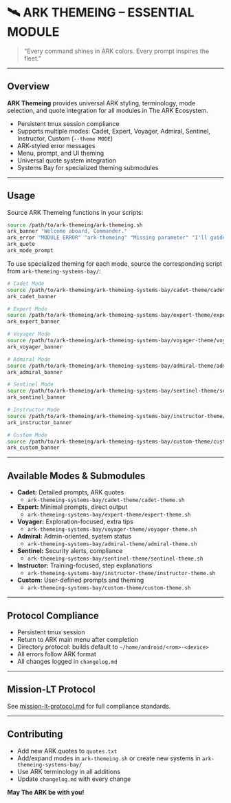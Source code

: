 # 🛰️ ARK THEMEING – ESSENTIAL MODULE

> “Every command shines in ARK colors. Every prompt inspires the fleet.”

---

## Overview

**ARK Themeing** provides universal ARK styling, terminology, mode selection, and quote integration for all modules in The ARK Ecosystem.

- Persistent tmux session compliance
- Supports multiple modes: Cadet, Expert, Voyager, Admiral, Sentinel, Instructor, Custom (`--theme MODE`)
- ARK-styled error messages
- Menu, prompt, and UI theming
- Universal quote system integration
- Systems Bay for specialized theming submodules

---

## Usage

Source ARK Themeing functions in your scripts:

```bash
source /path/to/ark-themeing/ark-themeing.sh
ark_banner "Welcome aboard, Commander."
ark_error "MODULE ERROR" "ark-themeing" "Missing parameter" "I'll guide you, Commander."
ark_quote
ark_mode_prompt
```

To use specialized theming for each mode, source the corresponding script from `ark-themeing-systems-bay/`:

```bash
# Cadet Mode
source /path/to/ark-themeing/ark-themeing-systems-bay/cadet-theme/cadet-theme.sh
ark_cadet_banner

# Expert Mode
source /path/to/ark-themeing/ark-themeing-systems-bay/expert-theme/expert-theme.sh
ark_expert_banner

# Voyager Mode
source /path/to/ark-themeing/ark-themeing-systems-bay/voyager-theme/voyager-theme.sh
ark_voyager_banner

# Admiral Mode
source /path/to/ark-themeing/ark-themeing-systems-bay/admiral-theme/admiral-theme.sh
ark_admiral_banner

# Sentinel Mode
source /path/to/ark-themeing/ark-themeing-systems-bay/sentinel-theme/sentinel-theme.sh
ark_sentinel_banner

# Instructor Mode
source /path/to/ark-themeing/ark-themeing-systems-bay/instructor-theme/instructor-theme.sh
ark_instructor_banner

# Custom Mode
source /path/to/ark-themeing/ark-themeing-systems-bay/custom-theme/custom-theme.sh
ark_custom_banner
```

---

## Available Modes & Submodules

- **Cadet:** Detailed prompts, ARK quotes  
  - `ark-themeing-systems-bay/cadet-theme/cadet-theme.sh`
- **Expert:** Minimal prompts, direct output  
  - `ark-themeing-systems-bay/expert-theme/expert-theme.sh`
- **Voyager:** Exploration-focused, extra tips  
  - `ark-themeing-systems-bay/voyager-theme/voyager-theme.sh`
- **Admiral:** Admin-oriented, system status  
  - `ark-themeing-systems-bay/admiral-theme/admiral-theme.sh`
- **Sentinel:** Security alerts, compliance  
  - `ark-themeing-systems-bay/sentinel-theme/sentinel-theme.sh`
- **Instructor:** Training-focused, step explanations  
  - `ark-themeing-systems-bay/instructor-theme/instructor-theme.sh`
- **Custom:** User-defined prompts and theming  
  - `ark-themeing-systems-bay/custom-theme/custom-theme.sh`

---

## Protocol Compliance

- Persistent tmux session
- Return to ARK main menu after completion
- Directory protocol: builds default to `~/home/android/<rom>-<device>`
- All errors follow ARK format
- All changes logged in `changelog.md`

---

## Mission-LT Protocol

See [mission-lt-protocol.md](../mission-lt-protocol.md) for full compliance standards.

---

## Contributing

- Add new ARK quotes to `quotes.txt`
- Add/expand modes in `ark-themeing.sh` or create new systems in `ark-themeing-systems-bay/`
- Use ARK terminology in all additions
- Update `changelog.md` with every change

**May The ARK be with you!**
